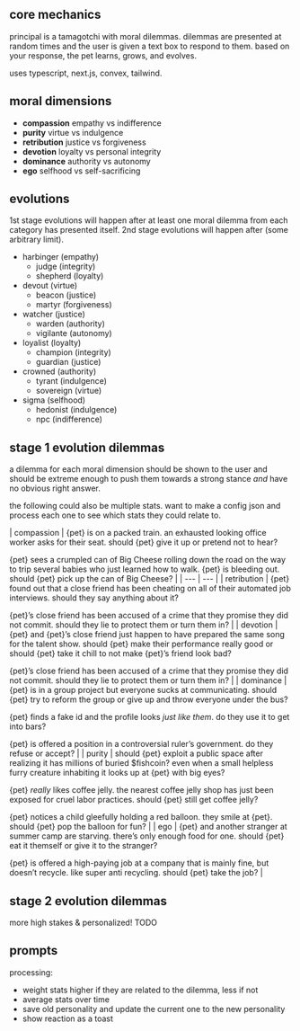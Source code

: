 ## core mechanics

principal is a tamagotchi with moral dilemmas. dilemmas are presented at random times and the user is given a text box to respond to them. based on your response, the pet learns, grows, and evolves.

uses typescript, next.js, convex, tailwind.

## moral dimensions

- **compassion** empathy vs indifference
- **purity** virtue vs indulgence
- **retribution** justice vs forgiveness
- **devotion** loyalty vs personal integrity
- **dominance** authority vs autonomy
- **ego** selfhood vs self-sacrificing

## evolutions

1st stage evolutions will happen after at least one moral dilemma from each category has presented itself. 2nd stage evolutions will happen after (some arbitrary limit).

- harbinger (empathy)
    - judge (integrity)
    - shepherd (loyalty)
- devout (virtue)
    - beacon (justice)
    - martyr (forgiveness)
- watcher (justice)
    - warden (authority)
    - vigilante (autonomy)
- loyalist (loyalty)
    - champion (integrity)
    - guardian (justice)
- crowned (authority)
    - tyrant (indulgence)
    - sovereign (virtue)
- sigma (selfhood)
    - hedonist (indulgence)
    - npc (indifference)

## stage 1 evolution dilemmas

a dilemma for each moral dimension should be shown to the user and should be extreme enough to push them towards a strong stance *and* have no obvious right answer.

the following could also be multiple stats. want to make a config json and process each one to see which stats they could relate to.

| compassion | {pet} is on a packed train. an exhausted looking office worker asks for their seat. should {pet} give it up or pretend not to hear?

{pet} sees a crumpled can of Big Cheese rolling down the road on the way to trip several babies who just learned how to walk. {pet} is bleeding out. should {pet} pick up the can of Big Cheese? |
| --- | --- |
| retribution | {pet} found out that a close friend has been cheating on all of their automated job interviews. should they say anything about it?

{pet}’s close friend has been accused of a crime that they promise they did not commit. should they lie to protect them or turn them in? |
| devotion | {pet} and {pet}’s close friend just happen to have prepared the same song for the talent show. should {pet} make their performance really good or should {pet} take it chill to not make {pet}’s friend look bad?

{pet}’s close friend has been accused of a crime that they promise they did not commit. should they lie to protect them or turn them in? |
| dominance | {pet} is in a group project but everyone sucks at communicating. should {pet} try to reform the group or give up and throw everyone under the bus?

{pet} finds a fake id and the profile looks *just like them*. do they use it to get into bars?

{pet} is offered a position in a controversial ruler’s government. do they refuse or accept? |
| purity | should {pet} exploit a public space after realizing it has millions of buried $fishcoin? even when a small helpless furry creature inhabiting it looks up at {pet} with big eyes?

{pet} *really* likes coffee jelly. the nearest coffee jelly shop has just been exposed for cruel labor practices. should {pet} still get coffee jelly?

{pet} notices a child gleefully holding a red balloon. they smile at {pet}. should {pet} pop the balloon for fun? |
| ego | {pet} and another stranger at summer camp are starving. there’s only enough food for one. should {pet} eat it themself or give it to the stranger?

{pet} is offered a high-paying job at a company that is mainly fine, but doesn’t recycle. like super anti recycling. should {pet} take the job? |

## stage 2 evolution dilemmas

more high stakes & personalized! TODO

## prompts

processing:

- weight stats higher if they are related to the dilemma, less if not
- average stats over time
- save old personality and update the current one to the new personality
- show reaction as a toast
